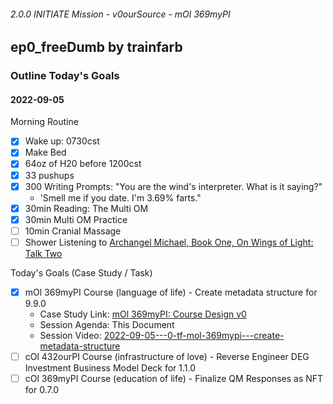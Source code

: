 ###### 2.0.0 INITIATE Mission - v0ourSource - mOl 369myPI
## ep0_freeDumb by trainfarb
### Outline Today's Goals
#### 2022-09-05

Morning Routine
- [x] Wake up: 0730cst
- [x] Make Bed
- [x] 64oz of H20 before 1200cst
- [x] 33 pushups
- [x] 300 Writing Prompts: "You are the wind's interpreter. What is it saying?"
  - 'Smell me if you date. I'm 3.69% farts."
- [x] 30min Reading: The Multi OM
- [x] 30min Multi OM Practice
- [ ] 10min Cranial Massage
- [ ] Shower Listening to [Archangel Michael, Book One, On Wings of Light: Talk Two](https://youtu.be/VAugr9rdWPs)

Today's Goals (Case Study / Task)
- [x] mOl 369myPI Course (language of life) - Create metadata structure for 9.9.0
  - Case Study Link: [mOl 369myPI: Course Design v0](https://github.com/trainfarb/trainfarb/blob/main/7.5.0-express-vision---v5myConnection/7.5.3-case-studies---v5gr3sensemaking/mol-369mypi-course/mol-369-mypi---course-design-v0.md)
  - Session Agenda: This Document
  - Session Video: [2022-09-05---0-tf-mol-369mypi---create-metadata-structure](https://www.loom.com/share/b7c13526bed44c97bb9b5780cfab3afc)
- [ ] cOl 432ourPI Course (infrastructure of love) - Reverse Engineer DEG Investment Business Model Deck for 1.1.0
- [ ] cOl 369myPI Course (education of life) - Finalize QM Responses as NFT for 0.7.0
